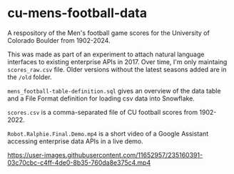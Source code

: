 # cu-mens-football-data
A respository of the Men's football game scores for the University of Colorado Boulder from 1902-2024.

This was made as part of an experiment to attach natural language interfaces to existing enterprise APIs in 2017. Over time, I'm only maintaing `scores_raw.csv` file. Older versions without the latest seasons added are in the `/old` folder.

`mens_football-table-definition.sql` gives an overview of the data table and a File Format definition for loading csv data into Snowflake.

`scores.csv` is a comma-separated file of CU football scores from 1902-2022.

`Robot.Ralphie.Final.Demo.mp4` is a short video of a Google Assistant accessing enterprise data APIs in a live demo.

https://user-images.githubusercontent.com/11652957/235160391-03c70cbc-c4ff-4de0-8b35-760da8e375c4.mp4


